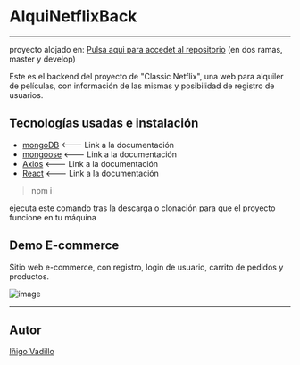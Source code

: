 # **AlquiNetflixBack**
---

proyecto alojado en: [Pulsa aqui para accedet al repositorio](https://github.com/davidmorenocapel/AlquiNetflixBack) (en dos ramas, master y develop)

Este es el backend del proyecto de "Classic Netflix", una web para alquiler de películas, con información de las mismas y posibilidad de registro de usuarios.


## Tecnologías usadas e instalación

* [mongoDB](https://www.mongodb.com/es) <--- Link a la documentación
* [mongoose](https://mongoosejs.com/) <--- Link a la documentación
* [Axios](https://github.com/axios/axios) <--- Link a la documentación
* [React](https://es.reactjs.org/) <--- Link a la documentación

> npm i

ejecuta este comando tras la descarga o clonación para que el proyecto funcione en tu máquina

## Demo E-commerce

Sitio web e-commerce, con registro, login de usuario, carrito de pedidos y productos.

![image]()


---

## **Autor**

[Iñigo Vadillo](https://github.com/Vadithalion)